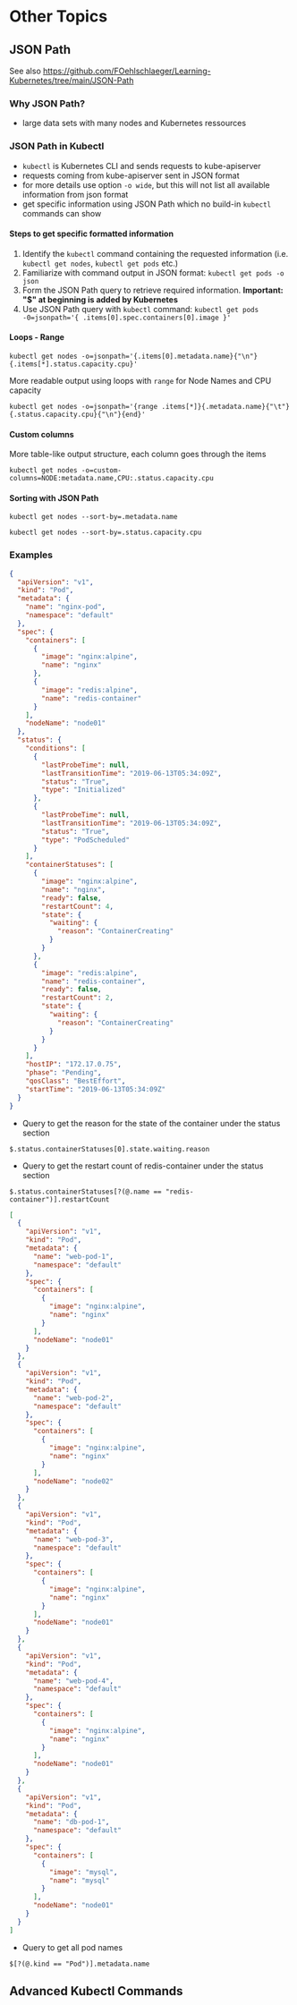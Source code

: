 # Other Topics

## JSON Path
See also https://github.com/FOehlschlaeger/Learning-Kubernetes/tree/main/JSON-Path

### Why JSON Path?
- large data sets with many nodes and Kubernetes ressources

### JSON Path in Kubectl
- `kubectl` is Kubernetes CLI and sends requests to kube-apiserver 
- requests coming from kube-apiserver sent in JSON format
- for more details use option `-o wide`, but this will not list all available information from json format
- get specific information using JSON Path which no build-in `kubectl` commands can show

#### Steps to get specific formatted information
1. Identify the `kubectl` command containing the requested information (i.e. `kubectl get nodes`, `kubectl get pods` etc.)
2. Familiarize with command output in JSON format: `kubectl get pods -o json`
3. Form the JSON Path query to retrieve required information. **Important: "$" at beginning is added by Kubernetes**
4. Use JSON Path query with `kubectl` command: `kubectl get pods -0=jsonpath='{ .items[0].spec.containers[0].image }'`

#### Loops - Range
```
kubectl get nodes -o=jsonpath='{.items[0].metadata.name}{"\n"}{.items[*].status.capacity.cpu}'
```
More readable output using loops with `range` for Node Names and CPU capacity
```
kubectl get nodes -o=jsonpath='{range .items[*]}{.metadata.name}{"\t"}{.status.capacity.cpu}{"\n"}{end}'
```

#### Custom columns
More table-like output structure, each column goes through the items
```
kubectl get nodes -o=custom-columns=NODE:metadata.name,CPU:.status.capacity.cpu
```

#### Sorting with JSON Path
```
kubectl get nodes --sort-by=.metadata.name
```
```
kubectl get nodes --sort-by=.status.capacity.cpu
```

### Examples
```json
{
  "apiVersion": "v1",
  "kind": "Pod",
  "metadata": {
    "name": "nginx-pod",
    "namespace": "default"
  },
  "spec": {
    "containers": [
      {
        "image": "nginx:alpine",
        "name": "nginx"
      },
      {
        "image": "redis:alpine",
        "name": "redis-container"
      }
    ],
    "nodeName": "node01"
  },
  "status": {
    "conditions": [
      {
        "lastProbeTime": null,
        "lastTransitionTime": "2019-06-13T05:34:09Z",
        "status": "True",
        "type": "Initialized"
      },
      {
        "lastProbeTime": null,
        "lastTransitionTime": "2019-06-13T05:34:09Z",
        "status": "True",
        "type": "PodScheduled"
      }
    ],
    "containerStatuses": [
      {
        "image": "nginx:alpine",
        "name": "nginx",
        "ready": false,
        "restartCount": 4,
        "state": {
          "waiting": {
            "reason": "ContainerCreating"
          }
        }
      },
      {
        "image": "redis:alpine",
        "name": "redis-container",
        "ready": false,
        "restartCount": 2,
        "state": {
          "waiting": {
            "reason": "ContainerCreating"
          }
        }
      }
    ],
    "hostIP": "172.17.0.75",
    "phase": "Pending",
    "qosClass": "BestEffort",
    "startTime": "2019-06-13T05:34:09Z"
  }
}
```
- Query to get the reason for the state of the container under the status section
```
$.status.containerStatuses[0].state.waiting.reason
```
- Query to get the restart count of redis-container under the status section
```
$.status.containerStatuses[?(@.name == "redis-container")].restartCount
```
```json
[
  {
    "apiVersion": "v1",
    "kind": "Pod",
    "metadata": {
      "name": "web-pod-1",
      "namespace": "default"
    },
    "spec": {
      "containers": [
        {
          "image": "nginx:alpine",
          "name": "nginx"
        }
      ],
      "nodeName": "node01"
    }
  },
  {
    "apiVersion": "v1",
    "kind": "Pod",
    "metadata": {
      "name": "web-pod-2",
      "namespace": "default"
    },
    "spec": {
      "containers": [
        {
          "image": "nginx:alpine",
          "name": "nginx"
        }
      ],
      "nodeName": "node02"
    }
  },
  {
    "apiVersion": "v1",
    "kind": "Pod",
    "metadata": {
      "name": "web-pod-3",
      "namespace": "default"
    },
    "spec": {
      "containers": [
        {
          "image": "nginx:alpine",
          "name": "nginx"
        }
      ],
      "nodeName": "node01"
    }
  },
  {
    "apiVersion": "v1",
    "kind": "Pod",
    "metadata": {
      "name": "web-pod-4",
      "namespace": "default"
    },
    "spec": {
      "containers": [
        {
          "image": "nginx:alpine",
          "name": "nginx"
        }
      ],
      "nodeName": "node01"
    }
  },
  {
    "apiVersion": "v1",
    "kind": "Pod",
    "metadata": {
      "name": "db-pod-1",
      "namespace": "default"
    },
    "spec": {
      "containers": [
        {
          "image": "mysql",
          "name": "mysql"
        }
      ],
      "nodeName": "node01"
    }
  }
]
```
- Query to get all pod names
```
$[?(@.kind == "Pod")].metadata.name
```

## Advanced Kubectl Commands

